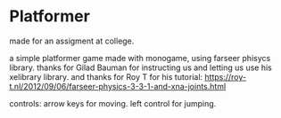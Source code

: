 # Platformer

made for an assigment at college.

a simple platformer game made with monogame, using farseer phisycs library.
thanks for Gilad Bauman for instructing us and letting us use his xelibrary library.
and thanks for Roy T for his tutorial: https://roy-t.nl/2012/09/06/farseer-physics-3-3-1-and-xna-joints.html


controls: arrow keys for moving.
          left control for jumping.
